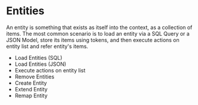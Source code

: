# Entities

An entity is something that exists as itself into the context, as a collection of items. The most common scenario is to load an entity via a SQL Query or a JSON Model, store its items using tokens, and then execute actions on entity list and refer entity's items.

* Load Entities \(SQL\)
* Load Entities \(JSON\)
* Execute actions on entity list
* Remove Entities
* Create Entity
* Extend Entity
* Remap Entity



